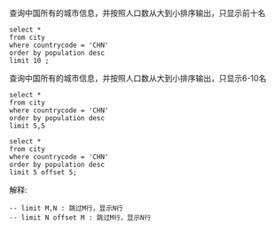 

查询中国所有的城市信息，并按照人口数从大到小排序输出，只显示前十名

```
select * 
from city 
where countrycode = 'CHN' 
order by population desc 
limit 10 ;
```

查询中国所有的城市信息，并按照人口数从大到小排序输出，只显示6-10名

```
select * 
from city 
where countrycode = 'CHN' 
order by population desc 
limit 5,5

select * 
from city 
where countrycode = 'CHN' 
order by population desc 
limit 5 offset 5;
```

解释:

```
-- limit M,N : 跳过M行，显示N行
-- limit N offset M : 跳过M行，显示N行
```